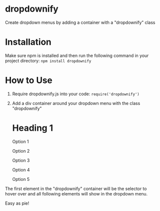# dropdownify

Create dropdown menus by adding a container with a "dropdownify" class

# Installation

Make sure npm is installed and then run the following command in your project directory: `npm install dropdownify`

# How to Use

1. Require dropdownify.js into your code: `require('dropdownify')`

2. Add a div container around your dropdown menu with the class "dropdownify"


     <div class="dropdownify">
       <h1>Heading 1</h1>
       <p>Option 1</p>
       <p>Option 2</p>
       <p>Option 3</p>
       <p>Option 4</p>
       <p>Option 5</p>
     </div>

The first element in the "dropdownify" container will be the selector to hover over and all following elements will show in the dropdown menu.

Easy as pie!
